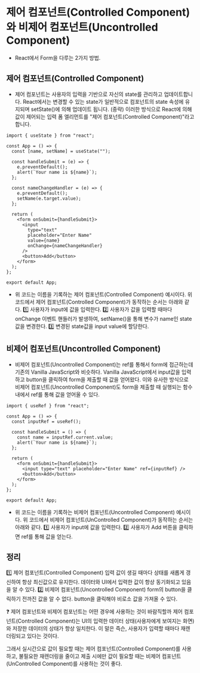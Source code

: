 # 제어 컴포넌트(Controlled Component)와 비제어 컴포넌트(Uncontrolled Component)

- React에서 Form을 다루는 2가지 방법.

## 제어 컴포넌트(Controlled Component)

- 제어 컴포넌트는 사용자의 입력을 기반으로 자신의 state를 관리하고 업데이트합니다. React에서는 변경할 수 있는 state가 일반적으로 컴포넌트의 state 속성에 유지되며 setState()에 의해 업데이트 됩니다. (중략) 이러한 방식으로 React에 의해 값이 제어되는 입력 폼 엘리먼트를 "제어 컴포넌트(Controlled Component)"라고 합니다.

```tsx
import { useState } from "react";

const App = () => {
  const [name, setName] = useState("");

  const handleSubmit = (e) => {
    e.preventDefault();
    alert(`Your name is ${name}`);
  };

  const nameChangeHandler = (e) => {
    e.preventDefault();
    setName(e.target.value);
  };

  return (
    <form onSubmit={handleSubmit}>
      <input
        type="text"
        placeholder="Enter Name"
        value={name}
        onChange={nameChangeHandler}
      />
      <button>Add</button>
    </form>
  );
};

export default App;
```

- 위 코드는 이름을 기록하는 제어 컴포넌트(Controlled Component) 예시이다.
  위 코드에서 제어 컴포넌트(Controlled Component)가 동작하는 순서는 아래와 같다.
  1️⃣ 사용자가 input에 값을 입력한다.
  2️⃣ 사용자가 값을 입력할 때마다 onChange 이벤트 핸들러가 발생하여, setName()을 통해 변수가 name인 state 값을 변경한다.
  3️⃣ 변경된 state값을 input value에 할당한다.

## 비제어 컴포넌트(Uncontrolled Component)

- 비제어 컴포넌트(Uncontrolled Component)는 ref를 통해서 form에 접근하는데 기존의 Vanilla JavaScript와 비슷하다. Vanilla JavaScript에서 input값을 입력하고 button을 클릭하여 form을 제출할 때 값을 얻어왔다. 이와 유사한 방식으로 비제어 컴포넌트(Uncontrolled Component)도 form을 제출할 때 실행되는 함수 내에서 ref를 통해 값을 얻어올 수 있다.

```tsx
import { useRef } from "react";

const App = () => {
  const inputRef = useRef();

  const handleSubmit = () => {
    const name = inputRef.current.value;
    alert(`Your name is ${name}`);
  };

  return (
    <form onSubmit={handleSubmit}>
      <input type="text" placeholder="Enter Name" ref={inputRef} />
      <button>Add</button>
    </form>
  );
};

export default App;
```

- 위 코드는 이름을 기록하는 비제어 컴포넌트(Uncontrolled Component) 예시이다.
  위 코드에서 비제어 컴포넌트(UnControlled Component)가 동작하는 순서는 아래와 같다.
  1️⃣ 사용자가 input에 값을 입력한다.
  2️⃣ 사용자가 Add 버튼을 클릭하면 ref를 통해 값을 얻는다.

## 정리

1️⃣ 제어 컴포넌트(Controlled Component)
입력 값이 생길 때마다 상태를 새롭게 갱신하여 항상 최신값으로 유지한다. 데이터와 UI에서 입력한 값이 항상 동기화되고 있음을 알 수 있다.
2️⃣ 비제어 컴포넌트(Uncontrolled Component)
form의 button을 클릭하기 전까진 값을 알 수 없다. button을 클릭해야 비로소 값을 가져올 수 있다.

❓ 제어 컴포넌트와 비제어 컴포넌트는 어떤 경우에 사용하는 것이 바람직할까
제어 컴포넌트(Controlled Component)는 UI의 입력한 데이터 상태(사용자에게 보여지는 화면)와 저장한 데이터의 상태가 항상 일치한다. 이 말은 즉슨, 사용자가 입력할 때마다 재렌더링되고 있다는 것이다.

그래서 실시간으로 값이 필요할 때는 제어 컴포넌트(Controlled Component)를 사용하고,
불필요한 재렌더링을 줄이고 제출 시에만 값이 필요할 때는 비제어 컴포넌트(UnControlled Component)를 사용하는 것이 좋다.
